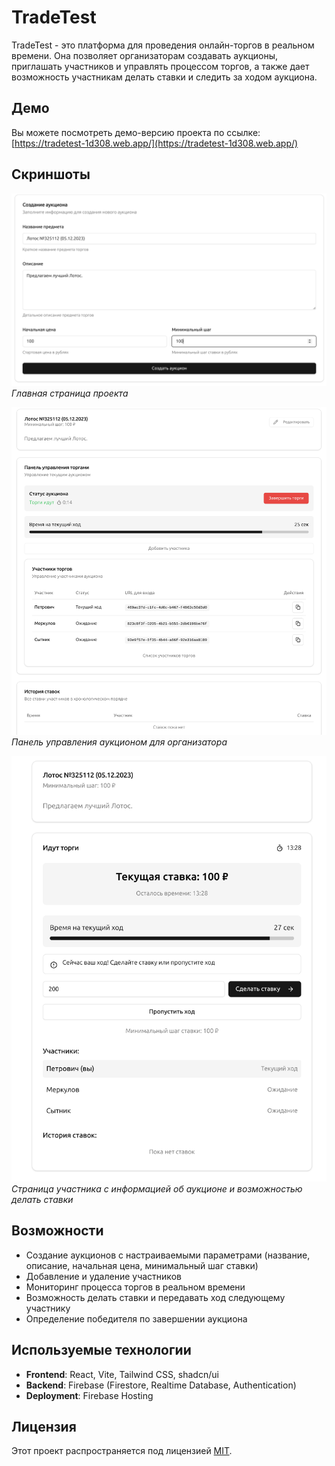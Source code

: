 # TradeTest

TradeTest - это платформа для проведения онлайн-торгов в реальном времени. Она позволяет организаторам создавать аукционы, приглашать участников и управлять процессом торгов, а также дает возможность участникам делать ставки и следить за ходом аукциона.

## Демо

Вы можете посмотреть демо-версию проекта по ссылке: [https://tradetest-1d308.web.app/](https://tradetest-1d308.web.app/)

## Скриншоты

![Панель организатора / созданеи лота](screenshots/1.png)
*Главная страница проекта*

![Панель организатора / ход торгов](screenshots/2.png)
*Панель управления аукционом для организатора*

![Страница участника](screenshots/3.png)
*Страница участника с информацией об аукционе и возможностью делать ставки*

## Возможности

- Создание аукционов с настраиваемыми параметрами (название, описание, начальная цена, минимальный шаг ставки)
- Добавление и удаление участников
- Мониторинг процесса торгов в реальном времени
- Возможность делать ставки и передавать ход следующему участнику
- Определение победителя по завершении аукциона

## Используемые технологии

- **Frontend**: React, Vite, Tailwind CSS, shadcn/ui
- **Backend**: Firebase (Firestore, Realtime Database, Authentication)
- **Deployment**: Firebase Hosting

## Лицензия

Этот проект распространяется под лицензией [MIT](LICENSE).
